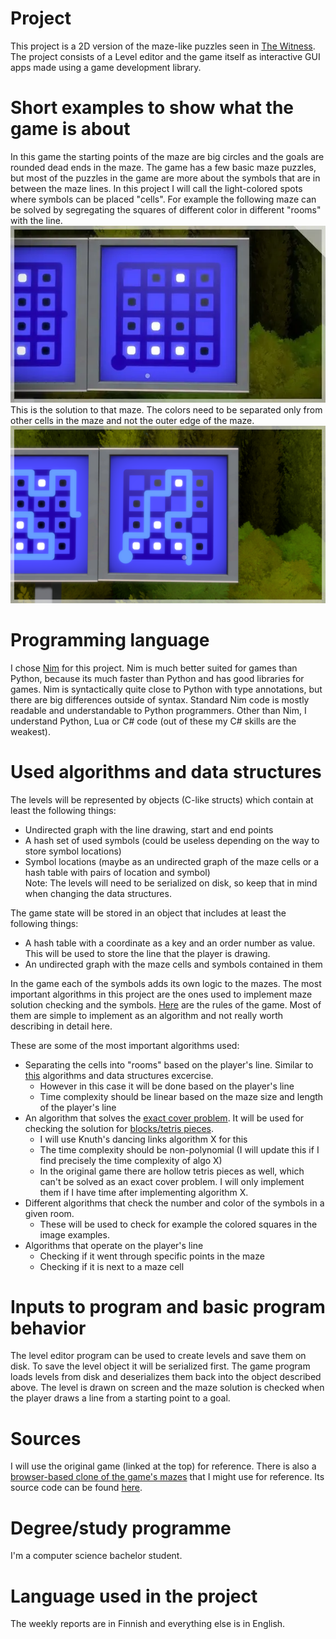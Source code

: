 # Project
This project is a 2D version of the maze-like puzzles seen in [The Witness](https://store.steampowered.com/app/210970/The_Witness/).
The project consists of a Level editor and the game itself as interactive GUI apps made using a game development library.

# Short examples to show what the game is about
In this game the starting points of the maze are big circles and the goals are rounded dead ends in the maze. The game has a few basic maze puzzles, but most of the puzzles in the game are more about the symbols that are in between the maze lines. In this project I will call the light-colored spots where symbols can be placed "cells". For example the following maze can be solved by segregating the squares of different color in different "rooms" with the line.  
![Maze with squares](the-witness-maze.webp)  
This is the solution to that maze. The colors need to be separated only from other cells in the maze and not the outer edge of the maze.  
![Maze with squares solved](the-witness-maze-solved.png)
# Programming language
I chose [Nim](nim-lang.org) for this project. Nim is much better suited for games than Python, because its much faster than Python and has good libraries for games. Nim is syntactically quite close to Python with type
annotations, but there are big differences outside of syntax. Standard Nim code is mostly readable and understandable to Python programmers. Other than Nim, I understand Python, Lua or C# code (out of these my C# skills are
the weakest).

# Used algorithms and data structures
The levels will be represented by objects (C-like structs) which contain at least the following things:  
 - Undirected graph with the line drawing, start and end points
 - A hash set of used symbols (could be useless depending on the way to store symbol locations)
 - Symbol locations (maybe as an undirected graph of the maze cells or a hash table with pairs of location and symbol)  
Note: The levels will need to be serialized on disk, so keep that in mind when changing the data structures.  

The game state will be stored in an object that includes at least the following things:  
 - A hash table with a coordinate as a key and an order number as value. This will be used to store the line that the player is drawing.
 - An undirected graph with the maze cells and symbols contained in them 

In the game each of the symbols adds its own logic to the mazes. The most important algorithms in this project are the ones used to implement maze solution checking and the symbols. 
[Here](https://thewitness.fandom.com/wiki/Puzzle_elements) are the rules of the game. Most of them are simple to implement as an algorithm and not really worth describing in detail here.  

These are some of the most important algorithms used:
 - Separating the cells into "rooms" based on the player's line. Similar to [this](https://cses.fi/tira22k/task/2329) algorithms and data structures excercise.
   - However in this case it will be done based on the player's line
   - Time complexity should be linear based on the maze size and length of the player's line
 - An algorithm that solves the [exact cover problem](https://www.wikiwand.com/en/Exact_cover). It will be used for checking the solution for 
[blocks/tetris pieces](https://thewitness.fandom.com/wiki/Puzzle_elements#Blocks). 
   - I will use Knuth's dancing links algorithm X for this
   - The time complexity should be non-polynomial (I will update this if I find precisely the time complexity of algo X)
   - In the original game there are hollow tetris pieces as well, which can't be solved as an exact cover problem. I will only implement them if I have time after implementing algorithm X.
 - Different algorithms that check the number and color of the symbols in a given room. 
   - These will be used to check for example the colored squares in the image examples.
 - Algorithms that operate on the player's line
   - Checking if it went through specific points in the maze
   - Checking if it is next to a maze cell

# Inputs to program and basic program behavior
The level editor program can be used to create levels and save them on disk. To save the level object it will be serialized first. The game program loads levels from disk and deserializes them back into the object described
above. The level is drawn on screen and the maze solution is checked when the player draws a line from a starting point to a goal.

# Sources
I will use the original game (linked at the top) for reference. There is also a [browser-based clone of the game's mazes](https://windmill.thefifthmatt.com/) that I might use for reference. Its source code can be found [here](https://github.com/thefifthmatt/windmill-client).

# Degree/study programme
I'm a computer science bachelor student.

# Language used in the project
The weekly reports are in Finnish and everything else is in English.
